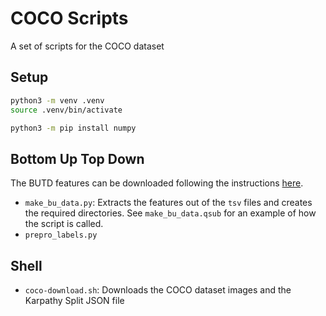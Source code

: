 # COCO Scripts
A set of scripts for the COCO dataset


## Setup

```bash
python3 -m venv .venv
source .venv/bin/activate

python3 -m pip install numpy
```

## Bottom Up Top Down

The BUTD features can be downloaded following the instructions [here](https://github.com/peteanderson80/bottom-up-attention). 

 - `make_bu_data.py`: Extracts the features out of the `tsv` files and creates the required directories. See `make_bu_data.qsub` for an example of how the script is called. 
 - `prepro_labels.py`

## Shell

- `coco-download.sh`: Downloads the COCO dataset images and the Karpathy Split JSON file